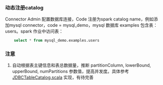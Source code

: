### 动态注册catalog
Connector Admin 配置数据库连接，Code 注册为spark catalog name，例如添加mysql connector，code = mysql_demo，mysql 数据库 examples 包含表：users。spark 作业中访问表：
```sql
    select * from mysql_demo.examples.users
```

### 注意
1. 自动根据表主键信息和表总数据量，推断 partitionColumn, lowerBound, upperBound, numPartitions 参数值，提高并发度。具体参考 [JDBCTableCatalog.scala](..%2Fjobserver-driver%2Fsrc%2Fmain%2Fscala%2Fio%2Fgithub%2Fmelin%2Fspark%2Fjobserver%2Fdriver%2Fcatalog%2FJDBCTableCatalog.scala) 实现，有待完善
